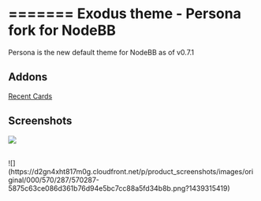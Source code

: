 =======
Exodus theme - Persona fork for NodeBB
====================

Persona is the new default theme for NodeBB as of v0.7.1

## Addons

[Recent Cards](https://github.com/psychobunny/nodebb-plugin-recent-cards)

## Screenshots

![](https://d2gn4xht817m0g.cloudfront.net/p/product_screenshots/images/original/000/570/286/570286-db378dfd28256a8fabacc9129b3638dc678ac393.png?1439315393)

<br />
![](https://d2gn4xht817m0g.cloudfront.net/p/product_screenshots/images/original/000/570/287/570287-5875c63ce086d361b76d94e5bc7cc88a5fd34b8b.png?1439315419)

